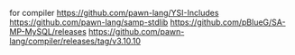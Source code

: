 for compiler
https://github.com/pawn-lang/YSI-Includes
https://github.com/pawn-lang/samp-stdlib
https://github.com/pBlueG/SA-MP-MySQL/releases
https://github.com/pawn-lang/compiler/releases/tag/v3.10.10
